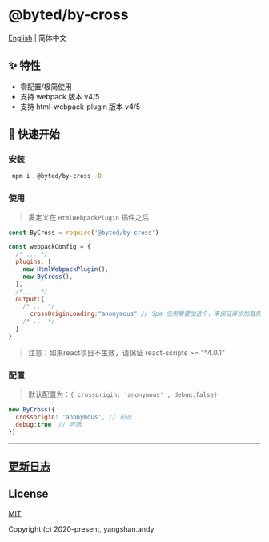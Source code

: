 #  @byted/by-cross

[English](./README.md) | 简体中文

## ✨ 特性

- 零配置/极简使用
- 支持 webpack 版本 v4/5
- 支持 html-webpack-plugin 版本 v4/5

## 🚀 快速开始

### 安装

```bash
 npm i  @byted/by-cross -D
```

### 使用

> 需定义在 `HtmlWebpackPlugin` 插件之后

```js
const ByCross = require('@byted/by-cross')

const webpackConfig = {
  /* ... */
  plugins: [
    new HtmlWebpackPlugin(),
    new ByCross(),
  ],
  /* ... */
  output:{
    /* ... */
      crossOriginLoading:"anonymous" // Spa 应用需要加这个，来保证异步加载的script标签有crossorigin 属性
    /* ... */
  }
}
```
> 注意：如果react项目不生效，请保证 react-scripts >= "^4.0.1"

### 配置

> 默认配置为：`{ crossorigin: 'anonymous' , debug:false}`

```js
new ByCross({ 
  crossorigin: 'anonymous', // 可选
  debug:true  // 可选
})
```

---


## [更新日志](./CHANGELOG.md)

## License

[MIT](http://opensource.org/licenses/MIT)

Copyright (c) 2020-present, yangshan.andy
